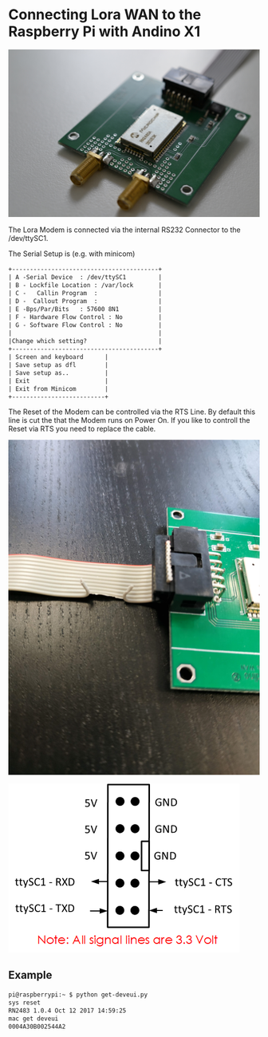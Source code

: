 # Connecting Lora WAN to the Raspberry Pi with Andino X1



![Lora Modem RN2483A for Raspberry Pi and Andino X1](lora-wan-rn2483a.png)


The Lora Modem is connected via the internal RS232 Connector to the /dev/ttySC1.

The Serial Setup is (e.g. with minicom)


    +-----------------------------------------+
    | A -Serial Device  : /dev/ttySC1         |
    | B - Lockfile Location : /var/lock       |
    | C -   Callin Program  :                 |
    | D -  Callout Program  :                 |
    | E -Bps/Par/Bits   : 57600 8N1           |
    | F - Hardware Flow Control : No          |
    | G - Software Flow Control : No          |
    |                                         |
    |Change which setting?                    |
    +-----------------------------------------+
    | Screen and keyboard      |
    | Save setup as dfl        |
    | Save setup as..          |
    | Exit                     |
    | Exit from Minicom        |
    +--------------------------+
    

The Reset of the Modem can be controlled via the RTS Line. By default this line is cut the that the Modem runs on Power On. If you like to controll the Reset via RTS you need to replace the cable.

![RS2483 Reset Line](rs2483-reset-line.png)
 

![Andino X1 - Dual Channel RS232 Extension](internal-connector.png)

## Example 

    pi@raspberrypi:~ $ python get-deveui.py
    sys reset
    RN2483 1.0.4 Oct 12 2017 14:59:25
    mac get deveui
    0004A30B002544A2
    